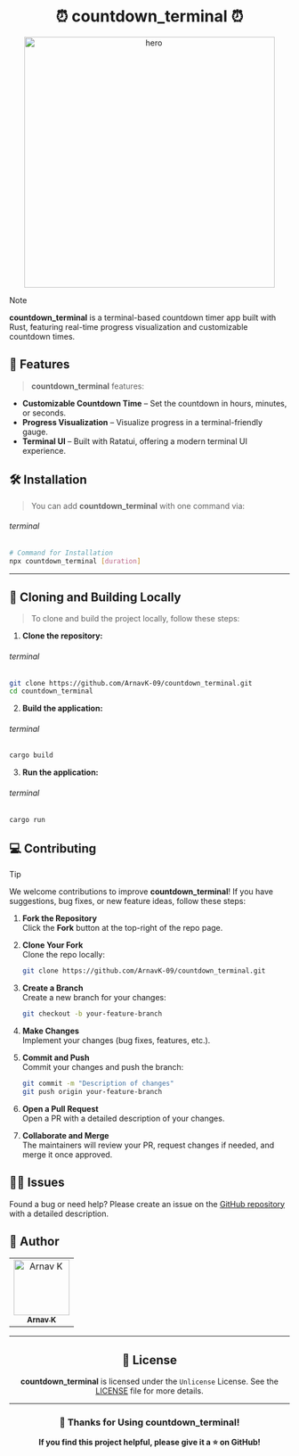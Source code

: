 <h1 align="center">⏰ countdown_terminal ⏰</h1>

<p align="center">
    <img alt="hero" width="450" src="https://emoji-route.deno.dev/gif/⏰" />
</p>

> [!NOTE] 
>
> **countdown_terminal** is a terminal-based countdown timer app built with Rust, featuring real-time progress visualization and customizable countdown times.

## 🌟 Features

> **countdown_terminal** features:

- **Customizable Countdown Time** – Set the countdown in hours, minutes, or seconds.
- **Progress Visualization** – Visualize progress in a terminal-friendly gauge.
- **Terminal UI** – Built with Ratatui, offering a modern terminal UI experience.

## 🛠 Installation

> You can add **countdown_terminal** with one command via:

###### terminal

```bash
# Command for Installation
npx countdown_terminal [duration]
```

---

## 🐍 Cloning and Building Locally

> To clone and build the project locally, follow these steps:

1. **Clone the repository:**

###### terminal

```bash
git clone https://github.com/ArnavK-09/countdown_terminal.git
cd countdown_terminal
```

2. **Build the application:**

###### terminal

```bash
cargo build
```

3. **Run the application:**

###### terminal

```bash
cargo run
```

## 💻 Contributing

> [!TIP]  
> We welcome contributions to improve **countdown_terminal**! If you have suggestions, bug fixes, or new feature ideas, follow these steps:

1. **Fork the Repository**  
   Click the **Fork** button at the top-right of the repo page.

2. **Clone Your Fork**  
   Clone the repo locally:

   ```bash
   git clone https://github.com/ArnavK-09/countdown_terminal.git
   ```

3. **Create a Branch**  
   Create a new branch for your changes:

   ```bash
   git checkout -b your-feature-branch
   ```

4. **Make Changes**  
   Implement your changes (bug fixes, features, etc.).

5. **Commit and Push**  
   Commit your changes and push the branch:

   ```bash
   git commit -m "Description of changes"
   git push origin your-feature-branch
   ```

6. **Open a Pull Request**  
   Open a PR with a detailed description of your changes.

7. **Collaborate and Merge**  
   The maintainers will review your PR, request changes if needed, and merge it once approved.

## 🙋‍♂️ Issues

Found a bug or need help? Please create an issue on the [GitHub repository](https://github.com/ArnavK-09/countdown_terminal/issues) with a detailed description.

## 👤 Author

<table>
  <tbody>
    <tr>
        <td align="center" valign="top" width="100%"><a href="https://github.com/ArnavK-09"><img src="https://github.com/ArnavK-09.png?s=100" width="100px;" alt="Arnav K"/><br /><sub><b>Arnav K</b></sub></a></td>
    </tr>
  </tbody>
</table>

---

<h2 align="center">📄 License</h2>

<p align="center">
<strong>countdown_terminal</strong> is licensed under the <code>Unlicense</code> License. See the <a href="https://github.com/ArnavK-09/countdown_terminal/blob/main/LICENSE">LICENSE</a> file for more details.
</p>

---

<h3 align="center">💖 Thanks for Using countdown_terminal!</h3>

<p align="center">
    <strong>If you find this project helpful, please give it a ⭐ on GitHub!</strong>
</p>
